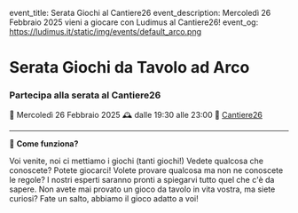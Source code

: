event_title: Serata Giochi al Cantiere26
event_description: Mercoledì 26 Febbraio 2025 vieni a giocare con Ludimus al Cantiere26!
event_og: https://ludimus.it/static/img/events/default_arco.png

# Serata Giochi da Tavolo ad Arco

### Partecipa alla serata al Cantiere26

📅 Mercoledì 26 Febbraio 2025
🕰 dalle 19:30 alle 23:00
📍 [Cantiere26](https://g.page/Cantiere26?share)

---

🎲 **Come funziona?**

Voi venite, noi ci mettiamo i giochi (tanti giochi!)
Vedete qualcosa che conoscete? Potete giocarci!
Volete provare qualcosa ma non ne conoscete le regole? I nostri esperti saranno pronti a spiegarvi tutto quel che c'è da sapere.
Non avete mai provato un gioco da tavolo in vita vostra, ma siete curiosi? Fate un salto, abbiamo il gioco adatto a voi!